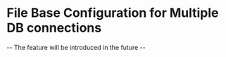 # File Base Configuration for Multiple DB connections

-- The feature will be introduced in the future --
